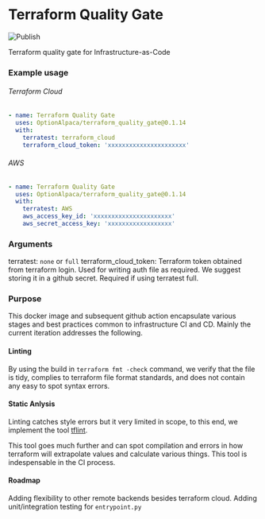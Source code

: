# Terraform Quality Gate
![Publish](https://github.com/OptionAlpaca/terraform_quality_gate/workflows/Publish/badge.svg?branch=master)

Terraform quality gate for Infrastructure-as-Code

### Example usage

###### Terraform Cloud
```yaml
- name: Terraform Quality Gate
  uses: OptionAlpaca/terraform_quality_gate@0.1.14
  with:
    terratest: terraform_cloud
    terraform_cloud_token: 'xxxxxxxxxxxxxxxxxxxxxx'
```

###### AWS
```yaml
- name: Terraform Quality Gate
  uses: OptionAlpaca/terraform_quality_gate@0.1.14
  with:
    terratest: AWS
    aws_access_key_id: 'xxxxxxxxxxxxxxxxxxxxxx'
    aws_secret_access_key: 'xxxxxxxxxxxxxxxxxx'
```


### Arguments
terratest: `none` or `full`
terraform_cloud_token: Terraform token obtained from terraform login. Used for writing auth file as required. We suggest storing it in a github secret. Required if using terratest full.

### Purpose

This docker image and subsequent github action encapsulate various stages and best practices common to infrastructure CI and CD. Mainly the current iteration addresses the following.

#### Linting
By using the build in `terraform fmt -check` command, we verify that the file is tidy, complies to terraform file format standards, and does not contain any easy to spot syntax errors.

#### Static Anlysis
Linting catches style errors but it very limited in scope, to this end, we implement the tool [tflint](https://github.com/terraform-linters/tflint).

This tool goes much further and can spot compilation and errors in how terraform will extrapolate values and calculate various things. This tool is indespensable in the CI process.

#### Roadmap
Adding flexibility to other remote backends besides terraform cloud.
Adding unit/integration testing for `entrypoint.py`
